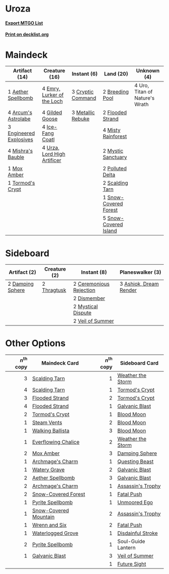 # Uroza

#### [Export MTGO List](../collection/Uroza/Uroza.txt)
#### [Print on decklist.org](http://decklist.org/?deckmain=1%09Aether%20Spellbomb%0A4%09Arcum's%20Astrolabe%0A2%09Breeding%20Pool%0A3%09Cryptic%20Command%0A4%09Emry,%20Lurker%20of%20the%20Loch%0A3%09Engineered%20Explosives%0A2%09Flooded%20Strand%0A4%09Gilded%20Goose%0A4%09Ice-Fang%20Coatl%0A3%09Metallic%20Rebuke%0A4%09Mishra's%20Bauble%0A4%09Misty%20Rainforest%0A1%09Mox%20Amber%0A2%09Mystic%20Sanctuary%0A2%09Polluted%20Delta%0A2%09Scalding%20Tarn%0A1%09Snow-Covered%20Forest%0A5%09Snow-Covered%20Island%0A1%09Tormod's%20Crypt%0A4%09Uro,%20Titan%20of%20Nature's%20Wrath%0A4%09Urza,%20Lord%20High%20Artificer&deckside=3%09Ashiok,%20Dream%20Render%0A2%09Ceremonious%20Rejection%0A2%09Damping%20Sphere%0A2%09Dismember%0A2%09Mystical%20Dispute%0A2%09Thragtusk%0A2%09Veil%20of%20Summer)
# Maindeck

|                                          Artifact (14)                                          |                                            Creature (16)                                             |                                        Instant (6)                                         |                                           Land (20)                                            |         Unknown (4)          |
|-------------------------------------------------------------------------------------------------|------------------------------------------------------------------------------------------------------|--------------------------------------------------------------------------------------------|------------------------------------------------------------------------------------------------|------------------------------|
|1 [Aether Spellbomb](http://gatherer.wizards.com/Pages/Card/Details.aspx?multiverseid=220525)    |4 [Emry, Lurker of the Loch](http://gatherer.wizards.com/Pages/Card/Details.aspx?multiverseid=473005) |3 [Cryptic Command](http://gatherer.wizards.com/Pages/Card/Details.aspx?multiverseid=438614)|2 [Breeding Pool](http://gatherer.wizards.com/Pages/Card/Details.aspx?multiverseid=97088)       |4 Uro, Titan of Nature's Wrath|
|4 [Arcum's Astrolabe](http://gatherer.wizards.com/Pages/Card/Details.aspx?multiverseid=464169)   |4 [Gilded Goose](http://gatherer.wizards.com/Pages/Card/Details.aspx?multiverseid=473122)             |3 [Metallic Rebuke](http://gatherer.wizards.com/Pages/Card/Details.aspx?multiverseid=423706)|2 [Flooded Strand](http://gatherer.wizards.com/Pages/Card/Details.aspx?multiverseid=405098)     |                              |
|3 [Engineered Explosives](http://gatherer.wizards.com/Pages/Card/Details.aspx?multiverseid=50139)|4 [Ice-Fang Coatl](http://gatherer.wizards.com/Pages/Card/Details.aspx?multiverseid=464152)           |                                                                                            |4 [Misty Rainforest](http://gatherer.wizards.com/Pages/Card/Details.aspx?multiverseid=405102)   |                              |
|4 [Mishra's Bauble](http://gatherer.wizards.com/Pages/Card/Details.aspx?multiverseid=122122)     |4 [Urza, Lord High Artificer](http://gatherer.wizards.com/Pages/Card/Details.aspx?multiverseid=464024)|                                                                                            |2 [Mystic Sanctuary](http://gatherer.wizards.com/Pages/Card/Details.aspx?multiverseid=473209)   |                              |
|1 [Mox Amber](http://gatherer.wizards.com/Pages/Card/Details.aspx?multiverseid=443112)           |                                                                                                      |                                                                                            |2 [Polluted Delta](http://gatherer.wizards.com/Pages/Card/Details.aspx?multiverseid=405104)     |                              |
|1 [Tormod's Crypt](http://gatherer.wizards.com/Pages/Card/Details.aspx?multiverseid=389723)      |                                                                                                      |                                                                                            |2 [Scalding Tarn](http://gatherer.wizards.com/Pages/Card/Details.aspx?multiverseid=405107)      |                              |
|                                                                                                 |                                                                                                      |                                                                                            |1 [Snow-Covered Forest](http://gatherer.wizards.com/Pages/Card/Details.aspx?multiverseid=121192)|                              |
|                                                                                                 |                                                                                                      |                                                                                            |5 [Snow-Covered Island](http://gatherer.wizards.com/Pages/Card/Details.aspx?multiverseid=121130)|                              |


# Sideboard

|                                       Artifact (2)                                        |                                     Creature (2)                                     |                                           Instant (8)                                            |                                        Planeswalker (3)                                         |
|-------------------------------------------------------------------------------------------|--------------------------------------------------------------------------------------|--------------------------------------------------------------------------------------------------|-------------------------------------------------------------------------------------------------|
|2 [Damping Sphere](http://gatherer.wizards.com/Pages/Card/Details.aspx?multiverseid=443101)|2 [Thragtusk](http://gatherer.wizards.com/Pages/Card/Details.aspx?multiverseid=430614)|2 [Ceremonious Rejection](http://gatherer.wizards.com/Pages/Card/Details.aspx?multiverseid=417613)|3 [Ashiok, Dream Render](http://gatherer.wizards.com/Pages/Card/Details.aspx?multiverseid=461155)|
|                                                                                           |                                                                                      |2 [Dismember](http://gatherer.wizards.com/Pages/Card/Details.aspx?multiverseid=382182)            |                                                                                                 |
|                                                                                           |                                                                                      |2 [Mystical Dispute](http://gatherer.wizards.com/Pages/Card/Details.aspx?multiverseid=473020)     |                                                                                                 |
|                                                                                           |                                                                                      |2 [Veil of Summer](http://gatherer.wizards.com/Pages/Card/Details.aspx?multiverseid=466952)       |                                                                                                 |


# Other Options

|*n*<sup>th</sup> copy|                                         Maindeck Card                                          |*n*<sup>th</sup> copy|                                       Sideboard Card                                       |
|--------------------:|------------------------------------------------------------------------------------------------|--------------------:|--------------------------------------------------------------------------------------------|
|                    3|[Scalding Tarn](http://gatherer.wizards.com/Pages/Card/Details.aspx?multiverseid=405107)        |                    1|[Weather the Storm](http://gatherer.wizards.com/Pages/Card/Details.aspx?multiverseid=464140)|
|                    4|[Scalding Tarn](http://gatherer.wizards.com/Pages/Card/Details.aspx?multiverseid=405107)        |                    1|[Tormod's Crypt](http://gatherer.wizards.com/Pages/Card/Details.aspx?multiverseid=389723)   |
|                    3|[Flooded Strand](http://gatherer.wizards.com/Pages/Card/Details.aspx?multiverseid=405098)       |                    2|[Tormod's Crypt](http://gatherer.wizards.com/Pages/Card/Details.aspx?multiverseid=389723)   |
|                    4|[Flooded Strand](http://gatherer.wizards.com/Pages/Card/Details.aspx?multiverseid=405098)       |                    1|[Galvanic Blast](http://gatherer.wizards.com/Pages/Card/Details.aspx?multiverseid=442781)   |
|                    2|[Tormod's Crypt](http://gatherer.wizards.com/Pages/Card/Details.aspx?multiverseid=389723)       |                    1|[Blood Moon](http://gatherer.wizards.com/Pages/Card/Details.aspx?multiverseid=45386)        |
|                    1|[Steam Vents](http://gatherer.wizards.com/Pages/Card/Details.aspx?multiverseid=405109)          |                    2|[Blood Moon](http://gatherer.wizards.com/Pages/Card/Details.aspx?multiverseid=45386)        |
|                    1|[Walking Ballista](http://gatherer.wizards.com/Pages/Card/Details.aspx?multiverseid=423848)     |                    3|[Blood Moon](http://gatherer.wizards.com/Pages/Card/Details.aspx?multiverseid=45386)        |
|                    1|[Everflowing Chalice](http://gatherer.wizards.com/Pages/Card/Details.aspx?multiverseid=220534)  |                    2|[Weather the Storm](http://gatherer.wizards.com/Pages/Card/Details.aspx?multiverseid=464140)|
|                    2|[Mox Amber](http://gatherer.wizards.com/Pages/Card/Details.aspx?multiverseid=443112)            |                    3|[Damping Sphere](http://gatherer.wizards.com/Pages/Card/Details.aspx?multiverseid=443101)   |
|                    1|[Archmage's Charm](http://gatherer.wizards.com/Pages/Card/Details.aspx?multiverseid=463989)     |                    1|[Questing Beast](http://gatherer.wizards.com/Pages/Card/Details.aspx?multiverseid=473133)   |
|                    1|[Watery Grave](http://gatherer.wizards.com/Pages/Card/Details.aspx?multiverseid=405114)         |                    2|[Galvanic Blast](http://gatherer.wizards.com/Pages/Card/Details.aspx?multiverseid=442781)   |
|                    2|[Aether Spellbomb](http://gatherer.wizards.com/Pages/Card/Details.aspx?multiverseid=220525)     |                    3|[Galvanic Blast](http://gatherer.wizards.com/Pages/Card/Details.aspx?multiverseid=442781)   |
|                    2|[Archmage's Charm](http://gatherer.wizards.com/Pages/Card/Details.aspx?multiverseid=463989)     |                    1|[Assassin's Trophy](http://gatherer.wizards.com/Pages/Card/Details.aspx?multiverseid=452902)|
|                    2|[Snow-Covered Forest](http://gatherer.wizards.com/Pages/Card/Details.aspx?multiverseid=121192)  |                    1|[Fatal Push](http://gatherer.wizards.com/Pages/Card/Details.aspx?multiverseid=423724)       |
|                    1|[Pyrite Spellbomb](http://gatherer.wizards.com/Pages/Card/Details.aspx?multiverseid=442796)     |                    1|[Unmoored Ego](http://gatherer.wizards.com/Pages/Card/Details.aspx?multiverseid=452962)     |
|                    1|[Snow-Covered Mountain](http://gatherer.wizards.com/Pages/Card/Details.aspx?multiverseid=121233)|                    2|[Assassin's Trophy](http://gatherer.wizards.com/Pages/Card/Details.aspx?multiverseid=452902)|
|                    1|[Wrenn and Six](http://gatherer.wizards.com/Pages/Card/Details.aspx?multiverseid=464166)        |                    2|[Fatal Push](http://gatherer.wizards.com/Pages/Card/Details.aspx?multiverseid=423724)       |
|                    1|[Waterlogged Grove](http://gatherer.wizards.com/Pages/Card/Details.aspx?multiverseid=464198)    |                    1|[Disdainful Stroke](http://gatherer.wizards.com/Pages/Card/Details.aspx?multiverseid=420705)|
|                    2|[Pyrite Spellbomb](http://gatherer.wizards.com/Pages/Card/Details.aspx?multiverseid=442796)     |                    1|Soul-Guide Lantern                                                                          |
|                    1|[Galvanic Blast](http://gatherer.wizards.com/Pages/Card/Details.aspx?multiverseid=442781)       |                    3|[Veil of Summer](http://gatherer.wizards.com/Pages/Card/Details.aspx?multiverseid=466952)   |
|                     |                                                                                                |                    1|[Future Sight](http://gatherer.wizards.com/Pages/Card/Details.aspx?multiverseid=380251)     |


